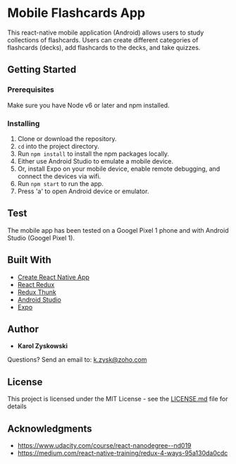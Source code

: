 # Mobile Flashcards App

This react-native mobile application (Android) allows users to study collections of flashcards. Users can create different categories of flashcards (decks), add flashcards to the decks, and take quizzes.

## Getting Started

### Prerequisites

Make sure you have Node v6 or later and npm installed.

### Installing

1. Clone or download the repository.
2. `cd` into the project directory.
3. Run `npm install` to install the npm packages locally.
4. Either use Android Studio to emulate a mobile device.
5. Or, install Expo on your mobile device, enable remote debugging, and connect the devices via wifi.
4. Run `npm start` to run the app.
5. Press 'a' to open Android device or emulator.

## Test

The mobile app has been tested on a Googel Pixel 1 phone and with Android Studio (Googel Pixel 1).

## Built With

* [Create React Native App](https://github.com/react-community/create-react-native-app)
* [React Redux](https://github.com/reactjs/react-redux)
* [Redux Thunk](https://github.com/gaearon/redux-thunk)
* [Android Studio](https://developer.android.com/studio/index.html)
* [Expo](https://expo.io/)

## Author

* **Karol Zyskowski**

Questions? Send an email to: k.zysk@zoho.com

## License

This project is licensed under the MIT License - see the [LICENSE.md](LICENSE.md) file for details

## Acknowledgments

* https://www.udacity.com/course/react-nanodegree--nd019
* https://medium.com/react-native-training/redux-4-ways-95a130da0cdc